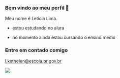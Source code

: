 ### Bem vindo ao meu perfil 🖤

Meu nome é Leticia Lima.

- estou estudando no alura
  
- no momento ainda estou cursando o ensino medio

### Entre em contado comigo 

l.kethelen@escola.pr.gov.br

![](https://media.tenor.com/ENgagRzhrikAAAAM/cat-cat-meme.gif)
